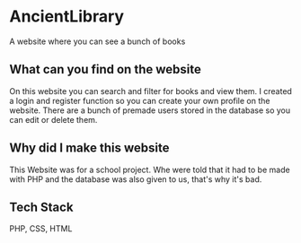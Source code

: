 # AncientLibrary
A website where you can see a bunch of books

## What can you find on the website
On this website you can search and filter for books and view them. I created a login and register function so you can create your own profile on the website. There are a bunch of premade users stored in the database so you can edit or delete them.

## Why did I make this website
This Website was for a school project. Whe were told that it had to be made with PHP and the database was also given to us, that's why it's bad.

## Tech Stack
PHP, CSS, HTML
